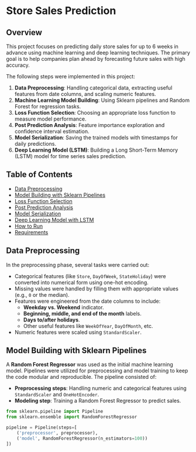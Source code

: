 # Store Sales Prediction

## Overview

This project focuses on predicting daily store sales for up to 6 weeks in advance using machine learning and deep learning techniques. The primary goal is to help companies plan ahead by forecasting future sales with high accuracy.

The following steps were implemented in this project:

1. **Data Preprocessing**: Handling categorical data, extracting useful features from date columns, and scaling numeric features.
2. **Machine Learning Model Building**: Using Sklearn pipelines and Random Forest for regression tasks.
3. **Loss Function Selection**: Choosing an appropriate loss function to measure model performance.
4. **Post Prediction Analysis**: Feature importance exploration and confidence interval estimation.
5. **Model Serialization**: Saving the trained models with timestamps for daily predictions.
6. **Deep Learning Model (LSTM)**: Building a Long Short-Term Memory (LSTM) model for time series sales prediction.

## Table of Contents

- [Data Preprocessing](#data-preprocessing)
- [Model Building with Sklearn Pipelines](#model-building-with-sklearn-pipelines)
- [Loss Function Selection](#loss-function-selection)
- [Post Prediction Analysis](#post-prediction-analysis)
- [Model Serialization](#model-serialization)
- [Deep Learning Model with LSTM](#deep-learning-model-with-lstm)
- [How to Run](#how-to-run)
- [Requirements](#requirements)

## Data Preprocessing

In the preprocessing phase, several tasks were carried out:

- Categorical features (like `Store`, `DayOfWeek`, `StateHoliday`) were converted into numerical form using one-hot encoding.
- Missing values were handled by filling them with appropriate values (e.g., `0` or the median).
- Features were engineered from the date columns to include:
  - **Weekday vs. Weekend** indicator.
  - **Beginning, middle, and end of the month** labels.
  - **Days to/after holidays**.
  - Other useful features like `WeekOfYear`, `DayOfMonth`, etc.
- Numeric features were scaled using `StandardScaler`.

## Model Building with Sklearn Pipelines

A **Random Forest Regressor** was used as the initial machine learning model. Pipelines were utilized for preprocessing and model training to keep the code modular and reproducible. The pipeline consisted of:

- **Preprocessing steps**: Handling numeric and categorical features using `StandardScaler` and `OneHotEncoder`.
- **Modeling step**: Training a Random Forest Regressor to predict sales.

```python
from sklearn.pipeline import Pipeline
from sklearn.ensemble import RandomForestRegressor

pipeline = Pipeline(steps=[
    ('preprocessor', preprocessor),
    ('model', RandomForestRegressor(n_estimators=100))
])
```
